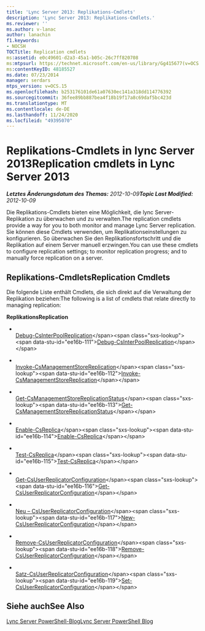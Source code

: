 ```yaml
---
title: 'Lync Server 2013: Replikations-Cmdlets'
description: 'Lync Server 2013: Replikations-Cmdlets.'
ms.reviewer: ''
ms.author: v-lanac
author: lanachin
f1.keywords:
- NOCSH
TOCTitle: Replication cmdlets
ms:assetid: e0c49601-d2a3-45a1-b05c-26c7ff820708
ms:mtpsurl: https://technet.microsoft.com/en-us/library/Gg415677(v=OCS.15)
ms:contentKeyID: 48185527
ms.date: 07/23/2014
manager: serdars
mtps_version: v=OCS.15
ms.openlocfilehash: b253176101de61a07630ec141a318dd114776392
ms.sourcegitcommit: 36fee89bb887bea4f18b19f17a8c69daf5bc423d
ms.translationtype: MT
ms.contentlocale: de-DE
ms.lasthandoff: 11/24/2020
ms.locfileid: "49395070"
---
```

# <a name="replication-cmdlets-in-lync-server-2013"></a><span data-ttu-id="ee16b-103">Replikations-Cmdlets in lync Server 2013</span><span class="sxs-lookup"><span data-stu-id="ee16b-103">Replication cmdlets in Lync Server 2013</span></span>

<div data-xmlns="http://www.w3.org/1999/xhtml">

<div class="topic" data-xmlns="http://www.w3.org/1999/xhtml" data-msxsl="urn:schemas-microsoft-com:xslt" data-cs="https://msdn.microsoft.com/">

<div data-asp="https://msdn2.microsoft.com/asp">



</div>

<div id="mainSection">

<div id="mainBody"><span data-ttu-id="ee16b-104">

<span> </span></span><span class="sxs-lookup"><span data-stu-id="ee16b-104">

<span> </span></span></span>

<span data-ttu-id="ee16b-105">_**Letztes Änderungsdatum des Themas:** 2012-10-09_</span><span class="sxs-lookup"><span data-stu-id="ee16b-105">_**Topic Last Modified:** 2012-10-09_</span></span>

<span data-ttu-id="ee16b-106">Die Replikations-Cmdlets bieten eine Möglichkeit, die lync Server-Replikation zu überwachen und zu verwalten.</span><span class="sxs-lookup"><span data-stu-id="ee16b-106">The replication cmdlets provide a way for you to both monitor and manage Lync Server replication.</span></span> <span data-ttu-id="ee16b-107">Sie können diese Cmdlets verwenden, um Replikationseinstellungen zu konfigurieren. So überwachen Sie den Replikationsfortschritt und die Replikation auf einem Server manuell erzwingen.</span><span class="sxs-lookup"><span data-stu-id="ee16b-107">You can use these cmdlets to configure replication settings; to monitor replication progress; and to manually force replication on a server.</span></span>

<div>

## <a name="replication-cmdlets"></a><span data-ttu-id="ee16b-108">Replikations-Cmdlets</span><span class="sxs-lookup"><span data-stu-id="ee16b-108">Replication Cmdlets</span></span>

<span data-ttu-id="ee16b-109">Die folgende Liste enthält Cmdlets, die sich direkt auf die Verwaltung der Replikation beziehen:</span><span class="sxs-lookup"><span data-stu-id="ee16b-109">The following is a list of cmdlets that relate directly to managing replication:</span></span>

<span data-ttu-id="ee16b-110">**Replikations**</span><span class="sxs-lookup"><span data-stu-id="ee16b-110">**Replication**</span></span>

  - <span></span>  
    <span data-ttu-id="ee16b-111">[Debug-CsInterPoolReplication](https://technet.microsoft.com/library/JJ619185(v=OCS.15))</span><span class="sxs-lookup"><span data-stu-id="ee16b-111">[Debug-CsInterPoolReplication](https://technet.microsoft.com/library/JJ619185(v=OCS.15))</span></span>

<!-- end list -->

  - <span></span>  
    <span data-ttu-id="ee16b-112">[Invoke-CsManagementStoreReplication](https://technet.microsoft.com/library/Gg413060(v=OCS.15))</span><span class="sxs-lookup"><span data-stu-id="ee16b-112">[Invoke-CsManagementStoreReplication](https://technet.microsoft.com/library/Gg413060(v=OCS.15))</span></span>

<!-- end list -->

  - <span></span>  
    <span data-ttu-id="ee16b-113">[Get-CsManagementStoreReplicationStatus](https://technet.microsoft.com/library/Gg399052(v=OCS.15))</span><span class="sxs-lookup"><span data-stu-id="ee16b-113">[Get-CsManagementStoreReplicationStatus](https://technet.microsoft.com/library/Gg399052(v=OCS.15))</span></span>

<!-- end list -->

  - <span></span>  
    <span data-ttu-id="ee16b-114">[Enable-CsReplica](https://technet.microsoft.com/library/Gg425965(v=OCS.15))</span><span class="sxs-lookup"><span data-stu-id="ee16b-114">[Enable-CsReplica](https://technet.microsoft.com/library/Gg425965(v=OCS.15))</span></span>

  - <span></span>  
    <span data-ttu-id="ee16b-115">[Test-CsReplica](https://technet.microsoft.com/library/JJ205289(v=OCS.15))</span><span class="sxs-lookup"><span data-stu-id="ee16b-115">[Test-CsReplica](https://technet.microsoft.com/library/JJ205289(v=OCS.15))</span></span>

<!-- end list -->

  - <span></span>  
    <span data-ttu-id="ee16b-116">[Get-CsUserReplicatorConfiguration](https://technet.microsoft.com/library/Gg398548(v=OCS.15))</span><span class="sxs-lookup"><span data-stu-id="ee16b-116">[Get-CsUserReplicatorConfiguration](https://technet.microsoft.com/library/Gg398548(v=OCS.15))</span></span>

  - <span></span>  
    <span data-ttu-id="ee16b-117">[Neu – CsUserReplicatorConfiguration](https://technet.microsoft.com/library/Gg399059(v=OCS.15))</span><span class="sxs-lookup"><span data-stu-id="ee16b-117">[New-CsUserReplicatorConfiguration](https://technet.microsoft.com/library/Gg399059(v=OCS.15))</span></span>

  - <span></span>  
    <span data-ttu-id="ee16b-118">[Remove-CsUserReplicatorConfiguration](https://technet.microsoft.com/library/Gg425738(v=OCS.15))</span><span class="sxs-lookup"><span data-stu-id="ee16b-118">[Remove-CsUserReplicatorConfiguration](https://technet.microsoft.com/library/Gg425738(v=OCS.15))</span></span>

  - <span></span>  
    <span data-ttu-id="ee16b-119">[Satz-CsUserReplicatorConfiguration](https://technet.microsoft.com/library/Gg398540(v=OCS.15))</span><span class="sxs-lookup"><span data-stu-id="ee16b-119">[Set-CsUserReplicatorConfiguration](https://technet.microsoft.com/library/Gg398540(v=OCS.15))</span></span>

</div>

<div>

## <a name="see-also"></a><span data-ttu-id="ee16b-120">Siehe auch</span><span class="sxs-lookup"><span data-stu-id="ee16b-120">See Also</span></span>


[<span data-ttu-id="ee16b-121">Lync Server PowerShell-Blog</span><span class="sxs-lookup"><span data-stu-id="ee16b-121">Lync Server PowerShell Blog</span></span>](https://go.microsoft.com/fwlink/p/?linkid=203150)  
  

<span data-ttu-id="ee16b-122"></div>

</div>

<span> </span>

</div>

</div>

</span><span class="sxs-lookup"><span data-stu-id="ee16b-122"></div>

</div>

<span> </span>

</div>

</div>

</span></span></div>

